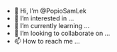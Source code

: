 - 👋 Hi, I’m @PopioSamLek
- 👀 I’m interested in ...
- 🌱 I’m currently learning ...
- 💞️ I’m looking to collaborate on ...
- 📫 How to reach me ...

<!---
PopioSamLek/PopioSamLek is a ✨ special ✨ repository because its `README.md` (this file) appears on your GitHub profile.
You can click the Preview link to take a look at your changes.
--->
